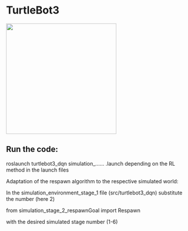# TurtleBot3
<img src="https://github.com/ROBOTIS-GIT/emanual/blob/master/assets/images/platform/turtlebot3/logo_turtlebot3.png" width="300">

## Run the code:
roslaunch turtlebot3_dqn simulation_...... .launch
depending on the RL method in the launch files

Adaptation of the respawn algorithm to the respective simulated world:

In the simulation_environment_stage_1 file (src/turtlebot3_dqn) substitute the number (here 2)

from simulation_stage_2_respawnGoal import Respawn

with the desired simulated stage number (1-6)
